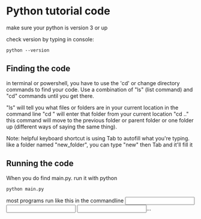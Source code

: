 # Python tutorial code

make sure your python is version 3 or up

check version by typing in console:
```
python --version 
```

## Finding the code
in terminal or powershell, you have to use the 'cd' or change directory commands to find your code.
Use a combination of "ls" (list command) and "cd" commands until you get there.

"ls" will tell you what files or folders are in your current location in the command line
"cd <foldername>" will enter that folder from your current location
"cd .." this command will move to the previous folder or parent folder or one folder up (different ways of saying the same thing).

Note: helpful keyboard shortcut is using Tab to autofill what you're typing. like a folder named "new_folder", you can type "new" then Tab and it'll fill it

## Running the code
When you do find main.py. run it with python
```
python main.py
```

most programs run like this in the commandline
<program> <input> <input> <input>...






